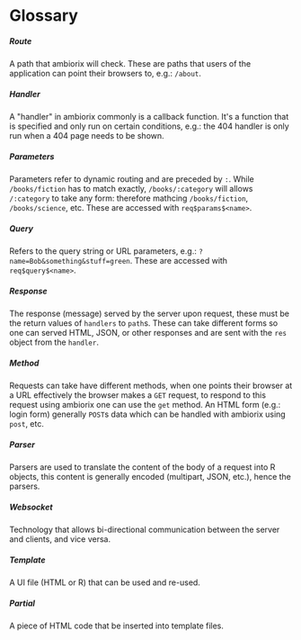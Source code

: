 # Glossary

##### Route 

A path that ambiorix will check. These are paths that users of the application can point their browsers to, e.g.: `/about`.

##### Handler

A "handler" in ambiorix commonly is a callback function. It's a function that is specified and only run on certain conditions, e.g.: the 404 handler is only run when a 404 page needs to be shown.

##### Parameters

Parameters refer to dynamic routing and are preceded by `:`. While `/books/fiction` has to match exactly, `/books/:category` will allows `/:category` to take any form: therefore mathcing `/books/fiction`, `/books/science`, etc. These are accessed with `req$params$<name>`.

##### Query

Refers to the query string or URL parameters, e.g.: `?name=Bob&something&stuff=green`. These are accessed with `req$query$<name>`.

##### Response

The response (message) served by the server upon request, these must be the return values of `handlers` to `path`s. These can take different forms so one can served HTML, JSON, or other responses and are sent with the `res` object from the `handler`.

##### Method

Requests can take have different methods, when one points their browser at a URL effectively the browser makes a `GET` request, to respond to this request using ambiorix one can use the `get` method. An HTML form (e.g.: login form) generally `POST`s data which can be handled with ambiorix using `post`, etc.

##### Parser

Parsers are used to translate the content of the body of a request into R objects, this content is generally encoded (multipart, JSON, etc.), hence the parsers.

##### Websocket

Technology that allows bi-directional communication between the server and clients, and vice versa.

##### Template

A UI file (HTML or R) that can be used and re-used.

##### Partial

A piece of HTML code that be inserted into template files.
